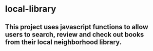 # local-library

## This project uses javascript functions to allow users to search, review and check out books from their local neighborhood library.

